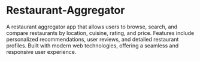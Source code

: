 # Restaurant-Aggregator
A restaurant aggregator app that allows users to browse, search, and compare restaurants by location, cuisine, rating, and price. Features include personalized recommendations, user reviews, and detailed restaurant profiles. Built with modern web technologies, offering a seamless and responsive user experience.
